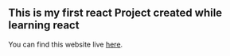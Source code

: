 ## This is my first react Project created while learning react
You can find this website live [here](https://burger-builder-322a8.firebaseapp.com/).